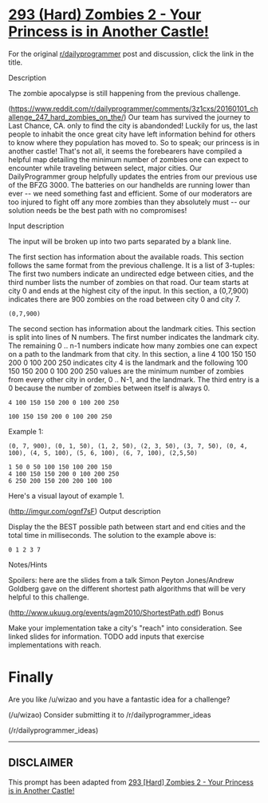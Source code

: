 # [293 (Hard) Zombies 2 - Your Princess is in Another Castle!](https://www.reddit.com/r/dailyprogrammer/comments/5etds6/20161125_challenge_293_hard_zombies_2_your/)

For the original [r/dailyprogrammer](https://www.reddit.com/r/dailyprogrammer/) post and discussion, click the link in the title.

Description

The zombie apocalypse is still happening from the previous challenge.

(https://www.reddit.com/r/dailyprogrammer/comments/3z1cxs/20160101_challenge_247_hard_zombies_on_the/)
Our team has survived the journey to Last Chance, CA. only to find the city is abandonded!  Luckily for us, the last people to inhabit the once great city have left information behind for others to know where they population has moved to.  So to speak; our princess is in another castle!  That's not all, it seems the forebearers have compiled a helpful map detailing the minimum number of zombies one can expect to encounter while traveling between select, major cities.  Our DailyProgrammer group helpfully updates the entries from our previous use of the BFZG 3000.  The batteries on our handhelds are running lower than ever -- we need something fast and efficient.  Some of our moderators are too injured to fight off any more zombies than they absolutely must -- our solution needs be the best path with no compromises!

Input description

The input will be broken up into two parts separated by a blank line.

The first section has information about the available roads.  This section follows the same format from the previous challenge.  It is a list of 3-tuples: The first two numbers indicate an undirected edge between cities, and the third number lists the number of zombies on that road.  Our team starts at city 0 and ends at the highest city of the input. In this section, a (0,7,900) indicates there are 900 zombies on the road between city 0 and city 7.


```
(0,7,900)
```
The second section has information about the landmark cities.  This section is split into lines of N numbers.  The first number indicates the landmark city.  The remaining 0 .. n-1 numbers indicate how many zombies one can expect on a path to the landmark from that city. In this section, a line 4 100 150 150 200 0 100 200 250 indicates city 4 is the landmark and the following 100 150 150 200 0 100 200 250 values are the minimum number of zombies from every other city in order, 0 .. N-1, and the landmark.  The third entry is a 0 because the number of zombies between itself is always 0.


```
4 100 150 150 200 0 100 200 250
```

```
100 150 150 200 0 100 200 250
```
Example 1:


```
(0, 7, 900), (0, 1, 50), (1, 2, 50), (2, 3, 50), (3, 7, 50), (0, 4, 100), (4, 5, 100), (5, 6, 100), (6, 7, 100), (2,5,50)

1 50 0 50 100 150 100 200 150
4 100 150 150 200 0 100 200 250
6 250 200 150 200 200 100 100
```
Here's a visual layout of example 1.

(http://imgur.com/ognf7sF)
Output description

Display the the BEST possible path between start and end cities and the total time in milliseconds.  The solution to the example above is:


```
0 1 2 3 7
```
Notes/Hints

Spoilers: here are the slides from a talk Simon Peyton Jones/Andrew Goldberg gave on the different shortest path algorithms that will be very helpful to this challenge.

(http://www.ukuug.org/events/agm2010/ShortestPath.pdf)
Bonus

Make your implementation take a city's "reach" into consideration.  See linked slides for information.  TODO add inputs that exercise implementations with reach.

# Finally
Are you like /u/wizao and you have a fantastic idea for a challenge?

(/u/wizao)
Consider submitting it to /r/dailyprogrammer_ideas

(/r/dailyprogrammer_ideas)

----
## **DISCLAIMER**
This prompt has been adapted from [293 [Hard] Zombies 2 - Your Princess is in Another Castle!](https://www.reddit.com/r/dailyprogrammer/comments/5etds6/20161125_challenge_293_hard_zombies_2_your/
)

